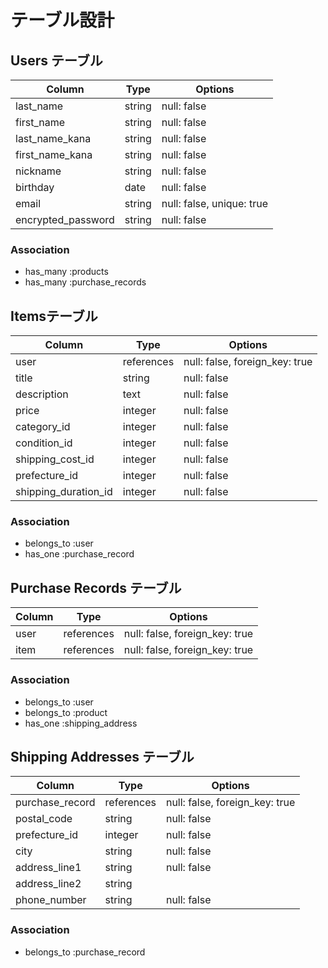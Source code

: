 # テーブル設計

## Users テーブル

| Column             | Type   | Options     |
| ------------------ | ------ | ----------- |
| last_name          | string | null: false |
| first_name         | string | null: false |
| last_name_kana     | string | null: false |
| first_name_kana    | string | null: false |
| nickname           | string | null: false |
| birthday           | date   | null: false |
| email              | string | null: false, unique: true |
| encrypted_password | string | null: false |


### Association

- has_many :products
- has_many :purchase_records


## Itemsテーブル

| Column             | Type       | Options             |
| ------             | ---------- | ------------------- |
| user               | references | null: false, foreign_key: true |
| title              | string     | null: false |
| description        | text       | null: false |
| price              | integer    | null: false |
|category_id         | integer    | null: false |
|condition_id        | integer    | null: false |
|shipping_cost_id    | integer    | null: false |
|prefecture_id       | integer    | null: false |
|shipping_duration_id| integer    | null: false |


### Association

- belongs_to :user
- has_one :purchase_record


## Purchase Records テーブル

| Column              | Type       | Options             |
| ------              | ---------- | ------------------- |
| user                | references | null: false, foreign_key: true |
| item             | references | null: false, foreign_key: true |


### Association

- belongs_to :user
- belongs_to :product
- has_one :shipping_address

## Shipping Addresses テーブル

| Column          | Type       | Options             |
| ------          | ---------- | ------------------- |
| purchase_record | references | null: false, foreign_key: true |
| postal_code     | string     | null: false |
| prefecture_id   | integer    | null: false |
| city            | string     | null: false |
| address_line1   | string     | null: false |
| address_line2   | string     |             |
| phone_number    | string     | null: false |


### Association

- belongs_to :purchase_record